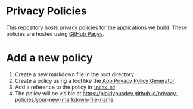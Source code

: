 # Privacy Policies

This repository hosts privacy policies for the applications we build. These policies are hosted using [GitHub Pages](https://docs.github.com/en/enterprise-cloud@latest/pages/getting-started-with-github-pages/about-github-pages).

# Add a new policy

1. Create a new markdown file in the root directory
2. Create a policy using a tool like the [App Privacy Policy Generator](https://app-privacy-policy-generator.firebaseapp.com/)
3. Add a reference to the policy in [`index.md`](index.md)
4. The policy will be visible at https://plaidypusdev.github.io/privacy-policies/your-new-markdown-file-name